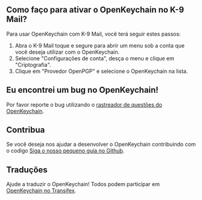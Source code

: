 [//]: # (NOTA: coloque cada frase em sua própria linha, Transifex coloca cada linha em seu próprio campo de tradução!)

## Como faço para ativar o OpenKeychain no K-9 Mail?
Para usar OpenKeychain com K-9 Mail, você terá seguir estes passos:
  1. Abra o K-9 Mail toque e segure para abrir um menu sob a conta que você deseja utilizar com o OpenKeychain.
  2. Selecione "Configurações de conta", desça o menu e clique em "Criptografia".
  3. Clique em "Provedor OpenPGP" e selecione o OpenKeychain na lista.

## Eu encontrei um bug no OpenKeychain!
Por favor reporte o bug utilizando o [rastreador de questões do OpenKeychain](https://github.com/openpgp-keychain/openpgp-keychain/issues).

## Contribua
Se você deseja nos ajudar a desenvolver o OpenKeychain contribuindo com o codigo [Siga o nosso pequeno guia no Github](https://github.com/openpgp-keychain/openpgp-keychain#contribute-code).

## Traduções
Ajude a traduzir o OpenKeychain! Todos podem participar em [OpenKeychain no Transifex](https://www.transifex.com/projects/p/open-keychain/).